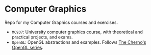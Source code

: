 Computer Graphics
=================
Repo for my Computer Graphics courses and exercises.

- `MC937`: University computer graphics course, with theoretical and practical projects, and exams.
- `OpenGL`: OpenGL abstractions and examples. Follows [The Cherno's OpenGL series](https://www.youtube.com/playlist?list=PLlrATfBNZ98foTJPJ_Ev03o2oq3-GGOS2).
